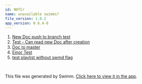 ```yaml
---
id: N0fCr
name: unavailable swimms?
file_version: 1.0.2
app_version: 0.6.4-0
---
```


<!-- Steps - Do not remove this comment -->
1. [New Doc push to branch test](http://localhost:5000/repos/U0sVB7lC9at5XPOW1TBW/docs/5gprK)
2. [Test - Can read new Doc after creation](http://localhost:5000/repos/U0sVB7lC9at5XPOW1TBW/docs/rpEX5)
3. [Doc to master](http://localhost:5000/repos/U0sVB7lC9at5XPOW1TBW/docs/FJ1CA0atRFTqmNXqgNxD)
4. [Einor Test](einor-test.8gMUg.pl.sw.md)
5. [test playlist without swmd flag](http://localhost:5000/repos/U0sVB7lC9at5XPOW1TBW/playlists/PQ6nY)


<br/>

This file was generated by Swimm. [Click here to view it in the app](http://localhost:5000/repos/Z2l0aHViJTNBJTNBc3ItZXh0ZW5zaW9uJTNBJTNBZG91ZWs=/docs/N0fCr).